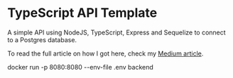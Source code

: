 # TypeScript API Template

A simple API using NodeJS, TypeScript, Express and Sequelize to connect to a Postgres database.

To read the full article on how I got here, check my [Medium article](https://medium.com/p/48a0af72dda6).

docker run -p 8080:8080 --env-file .env backend